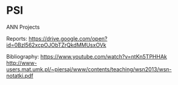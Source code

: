 # PSI
ANN Projects

Reports:
https://drive.google.com/open?id=0Bzl562xcpOJObTZrQkdMMUsxOVk

Bibliography:
https://www.youtube.com/watch?v=ntKn5TPHHAk
http://www-users.mat.umk.pl/~piersaj/www/contents/teaching/wsn2013/wsn-notatki.pdf
